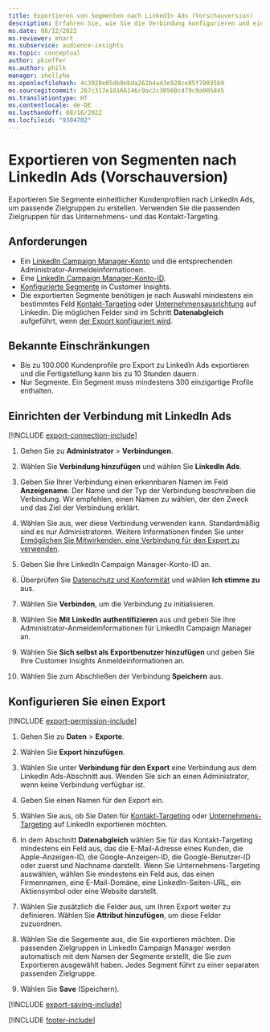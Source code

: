 ```yaml
---
title: Exportieren von Segmenten nach LinkedIn Ads (Vorschauversion)
description: Erfahren Sie, wie Sie die Verbindung konfigurieren und einen Export nach LinkedIn Ads durchführen.
ms.date: 08/12/2022
ms.reviewer: mhart
ms.subservice: audience-insights
ms.topic: conceptual
author: pkieffer
ms.author: philk
manager: shellyha
ms.openlocfilehash: 4c3928e05db0ebda262b4ad3e928ce85f70035b9
ms.sourcegitcommit: 267c317e10166146c9ac2c30560c479c9a005845
ms.translationtype: HT
ms.contentlocale: de-DE
ms.lasthandoff: 08/16/2022
ms.locfileid: "9304702"
---
```

# <a name="export-segments-to-linkedin-ads-preview"></a>Exportieren von Segmenten nach LinkedIn Ads (Vorschauversion)

Exportieren Sie Segmente einheitlicher Kundenprofilen nach LinkedIn Ads, um passende Zielgruppen zu erstellen. Verwenden Sie die passenden Zielgruppen für das Unternehmens- und das Kontakt-Targeting.

## <a name="prerequisites"></a>Anforderungen

- Ein [LinkedIn Campaign Manager-Konto](https://business.linkedin.com/marketing-solutions/ads) und die entsprechenden Administrator-Anmeldeinformationen.
- Eine [LinkedIn Campaign Manager-Konto-ID](https://www.linkedin.com/help/lms/answer/a424270).
- [Konfigurierte Segmente](segments.md) in Customer Insights.
- Die exportierten Segmente benötigen je nach Auswahl mindestens ein bestimmtes Feld [Kontakt-Targeting](https://business.linkedin.com/marketing-solutions/ad-targeting/contact-targeting) oder [Unternehmensausrichtung](https://business.linkedin.com/marketing-solutions/ad-targeting/account-targeting) auf Linkedin. Die möglichen Felder sind im Schritt **Datenabgleich** aufgeführt, wenn [der Export konfiguriert wird](#configure-an-export).

## <a name="known-limitations"></a>Bekannte Einschränkungen

- Bis zu 100.000 Kundenprofile pro Export zu LinkedIn Ads exportieren und die Fertigstellung kann bis zu 10 Stunden dauern.
- Nur Segmente. Ein Segment muss mindestens 300 einzigartige Profile enthalten.

## <a name="set-up-connection-to-linkedin-ads"></a>Einrichten der Verbindung mit LinkedIn Ads

[!INCLUDE [export-connection-include](includes/export-connection-admn.md)]

1. Gehen Sie zu **Administrator** > **Verbindungen**.

1. Wählen Sie **Verbindung hinzufügen** und wählen Sie **LinkedIn Ads**.

1. Geben Sie Ihrer Verbindung einen erkennbaren Namen im Feld **Anzeigename**. Der Name und der Typ der Verbindung beschreiben die Verbindung. Wir empfehlen, einen Namen zu wählen, der den Zweck und das Ziel der Verbindung erklärt.

1. Wählen Sie aus, wer diese Verbindung verwenden kann. Standardmäßig sind es nur Administratoren. Weitere Informationen finden Sie unter [Ermöglichen Sie Mitwirkenden, eine Verbindung für den Export zu verwenden](connections.md#allow-contributors-to-use-a-connection-for-exports).

1. Geben Sie Ihre LinkedIn Campaign Manager-Konto-ID an.

1. Überprüfen Sie [Datenschutz und Konformität](connections.md#data-privacy-and-compliance) und wählen **Ich stimme zu** aus.

1. Wählen Sie **Verbinden**, um die Verbindung zu initialisieren.

1. Wählen Sie **Mit LinkedIn authentifizieren** aus und geben Sie Ihre Administrator-Anmeldeinformationen für LinkedIn Campaign Manager an.

1. Wählen Sie **Sich selbst als Exportbenutzer hinzufügen** und geben Sie Ihre Customer Insights Anmeldeinformationen an.

1. Wählen Sie zum Abschließen der Verbindung **Speichern** aus.

## <a name="configure-an-export"></a>Konfigurieren Sie einen Export

[!INCLUDE [export-permission-include](includes/export-permission.md)]

1. Gehen Sie zu **Daten** > **Exporte**.

1. Wählen Sie **Export hinzufügen**.

1. Wählen Sie unter **Verbindung für den Export** eine Verbindung aus dem LinkedIn Ads-Abschnitt aus. Wenden Sie sich an einen Administrator, wenn keine Verbindung verfügbar ist.

1. Geben Sie einen Namen für den Export ein.

1. Wählen Sie aus, ob Sie Daten für [Kontakt-Targeting](https://business.linkedin.com/marketing-solutions/ad-targeting/contact-targeting) oder [Unternehmens-Targeting](https://business.linkedin.com/marketing-solutions/ad-targeting/account-targeting) auf LinkedIn exportieren möchten.

1. In dem Abschnitt **Datenabgleich** wählen Sie für das Kontakt-Targeting mindestens ein Feld aus, das die E-Mail-Adresse eines Kunden, die Apple-Anzeigen-ID, die Google-Anzeigen-ID, die Google-Benutzer-ID oder zuerst und Nachname darstellt. Wenn Sie Unternehmens-Targeting auswählen, wählen Sie mindestens ein Feld aus, das einen Firmennamen, eine E-Mail-Domäne, eine LinkedIn-Seiten-URL, ein Aktiensymbol oder eine Website darstellt.

1. Wählen Sie zusätzlich die Felder aus, um Ihren Export weiter zu definieren. Wählen Sie **Attribut hinzufügen**, um diese Felder zuzuordnen.

1. Wählen Sie die Segemente aus, die Sie exportieren möchten. Die passenden Zielgruppen in LinkedIn Campaign Manager werden automatisch mit dem Namen der Segmente erstellt, die Sie zum Exportieren ausgewählt haben. Jedes Segment führt zu einer separaten passenden Zielgruppe.

1. Wählen Sie **Save** (Speichern).

[!INCLUDE [export-saving-include](includes/export-saving.md)]

[!INCLUDE [footer-include](includes/footer-banner.md)]
